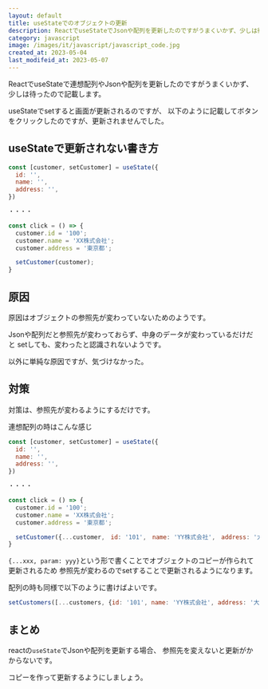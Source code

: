 ```yaml
---
layout: default
title: useStateでのオブジェクトの更新
description: ReactでuseStateでJsonや配列を更新したのですがうまくいかず、少しは待ったので記載します。
category: javascript
image: /images/it/javascript/javascript_code.jpg
created_at: 2023-05-04
last_modifeid_at: 2023-05-07
---
```


ReactでuseStateで連想配列やJsonや配列を更新したのですがうまくいかず、少しは待ったので記載します。

useStateでsetすると画面が更新されるのですが、
以下のように記載してボタンをクリックしたのですが、更新されませんでした。

## useStateで更新されない書き方

```Javascript
const [customer, setCustomer] = useState({
  id: '',
  name: '',
  address: '',
})

・・・・

const click = () => {
  customer.id = '100';
  customer.name = 'XX株式会社';
  customer.address = '東京都';

  setCustomer(customer);
}
```

## 原因

原因はオブジェクトの参照先が変わっていないためのようです。

Jsonや配列だと参照先が変わっておらず、中身のデータが変わっているだけだと
setしても、変わったと認識されないようです。

以外に単純な原因ですが、気づけなかった。

## 対策

対策は、参照先が変わるようにするだけです。

連想配列の時はこんな感じ

```Javascript
const [customer, setCustomer] = useState({
  id: '',
  name: '',
  address: '',
})

・・・・

const click = () => {
  customer.id = '100';
  customer.name = 'XX株式会社';
  customer.address = '東京都';

  setCustomer({...customer,　id: '101',　name: 'YY株式会社',　address: '大阪府'});
}
```

`{...xxx, param: yyy}`という形で書くことでオブジェクトのコピーが作られて更新されるため
参照先が変わるのでsetすることで更新されるようになります。

配列の時も同様で以下のように書けばよいです。

```Javascript
setCustomers([...customers, {id: '101', name: 'YY株式会社', address: '大阪府'}])
```

## まとめ

reactの`useState`でJsonや配列を更新する場合、
参照先を変えないと更新がかからないです。

コピーを作って更新するようにしましょう。